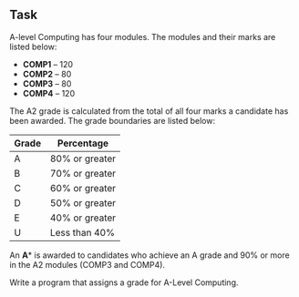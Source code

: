 ## Task

A-level Computing has four modules. The modules and their marks are listed below:

- **COMP1** – 120
- **COMP2** – 80
- **COMP3** – 80
- **COMP4** – 120

The A2 grade is calculated from the total of all four marks a candidate has been awarded. The grade boundaries are listed below:

| Grade | Percentage         |
|-------|--------------------|
| A     | 80% or greater      |
| B     | 70% or greater      |
| C     | 60% or greater      |
| D     | 50% or greater      |
| E     | 40% or greater      |
| U     | Less than 40%       |

An **A*** is awarded to candidates who achieve an A grade and 90% or more in the A2 modules (COMP3 and COMP4).

Write a program that assigns a grade for A-Level Computing.
